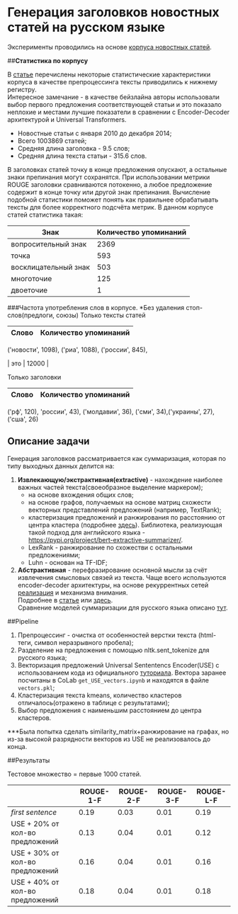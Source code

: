# **Генерация заголовков новостных статей на русском языке**
Эксперименты проводились на основе [корпуса новостных статей](https://github.com/RossiyaSegodnya/ria_news_dataset).  

##**Статистика по корпусу**  

В [статье](https://arxiv.org/pdf/1901.07786.pdf) перечислены некоторые статистические характеристики корпуса в качестве препроцессинга тексты приводились к нижнему регистру.  
Интересное замечание - в качестве бейзлайна авторы использовали выбор первого предложения соответствующей статьи и это показало неплохие и местами лучшие показатели в сравнении с Encoder-Decoder архитектурой и Universal Transformers.    
* Новостные статьи с января 2010 до декабря 2014;  
* Всего 1003869 статей;  
* Средняя длина заголовка - 9.5 слов;  
* Средняя длина текста статьи - 315.6 слов.    

В заголовках статей точку в конце предложения опускают, а остальные знаки препинания могут сохранятся. При использовании метрики ROUGE заголовки сравниваются потокенно, а любое предложение содержит в конце точку или другой знак препинания. 
Вычисление подобной статистики поможет понять как правильнее обрабатывать тексты для более корректного подсчёта метрик.  В данном корпусе статей статистика такая:

| Знак  | Количество упоминаний |
| ------------- | ------------- |
|вопросительный знак|2369|
|точка| 593|
|восклицательный знак| 503|
|многоточие| 125|
|двоеточие| 1|

###Частота употребления слов в корпусе. 
*Без удаления стоп-слов(предлоги, союзы)
Только тексты статей

| Слово  | Количество упоминаний |
| ------------- | ------------- |
 ('новости', 1098),  ('риа', 1088),  ('россии', 845), 

| это | 12000 | 

Только заголовки

| Слово  | Количество упоминаний |
| ------------- | ------------- |
 ('рф', 120), 'россии', 43), ('молдавии', 36), ('сми', 34),('украины', 27), ('сша', 26)

## Описание задачи
Генерация заголовков рассматривается как суммаризация, которая по типу выходных данных делится на:
1. **Извлекающую/экстрактивная(extractive)** - нахождение наиболее важных частей текста(своеобразное выделение маркером);  
   * на основе вхождения общих слов;  
   * на основе графов, получаемых на основе матриц схожести векторных представлений предложений (например, TextRank);
   * кластеризация предложений и ранжирования по расстоянию от центра кластера (подробнее [здесь](https://medium.com/jatana/unsupervised-text-summarization-using-sentence-embeddings-adb15ce83db1)). Библиотека, реализующая такой подход для английского языка - https://pypi.org/project/bert-extractive-summarizer/.  
   * LexRank - ранжирование по схожестви с остальными предложениями;
   * Luhn - основан на TF-IDF;
2. **Абстрактивная** - перефразирование основной мысли за счёт извлечения смысловых связей из текста. Чаще всего используются encoder-decoder архитектуры, на основе рекуррентных сетей [реализация](https://github.com/NainiShah/News-Headline-Generation) и механизма внимания.  
Подробнее в [статье](https://habr.com/ru/company/abbyy/blog/479400/) или [здесь](https://habr.com/ru/post/514540/).  
Сравнение моделей суммаризации для русского языка описано [тут](https://github.com/IlyaGusev/summarus).  

##Pipeline
1. Препроцессинг - очистка от особенностей верстки текста (html-теги, символ неразрывного пробела);  
2. Разделение на предложения с помощью nltk.sent_tokenize для русского языка;
3. Векторизация предложений Universal Sententencs Encoder(USE) с использованием кода из официального [туториала](https://colab.research.google.com/github/tensorflow/hub/blob/master/examples/colab/cross_lingual_similarity_with_tf_hub_multilingual_universal_encoder.ipynb#scrollTo=weXZqLtTJY9b). Вектора заранее посчитаны в CoLab ```get_USE_vectors.ipynb``` и находятся в файле ```vectors.pkl```;  
4. Кластеризация текста kmeans, количество кластеров отличалось(отражено в таблице с результатами);
5. Выбор предложения с наименьшим расстоянием до центра кластеров. 

***Была попытка сделать similarity_matrix+ранжирование на графах, но из-за высокой разрядности векторов из USE не реализовалось до конца.
   
##Результаты

Тестовое множество = первые 1000 статей. 

|   | ROUGE-1-F | ROUGE-2-F | ROUGE-3-F |ROUGE-L-F |
| ------------- | ------------- | -------------| ------------- |------------- |
|_first sentence_| 0.19| 0.03| 0.01|0.19|
|USE + 20% от кол-во предложений| 0.13|0.04 |0.01|0.12|
|USE + 30% от кол-во предложений| 0.16|0.04 |0.01|0.16|
|USE + 40% от кол-во предложений| 0.18|0.04 |0.01|0.18|
